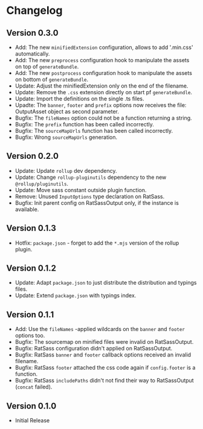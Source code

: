 Changelog
=========

Version 0.3.0
-------------
-   Add: The new `minifiedExtension` configuration, allows to add '.min.css' automatically.
-   Add: The new `preprocess` configuration hook to manipulate the assets on top of `generateBundle`.
-   Add: The new `postprocess` configuration hook to manipulate the assets on bottom of `generateBundle`.
-   Update: Adjust the minifiedExtension only on the end of the filename.
-   Update: Remove the `.css` extension directly on start pf `generateBundle`.
-   Update: Import the definitions on the single .ts files.
-   Upadte: The `banner`, `footer` and `prefix` options now receives the file: OutputAsset object as second parameter.
-   Bugfix: The `fileNames` option could not be a function returning a string.
-   Bugfix: The `prefix` function has been called incorrectly.
-   Bugfix: The `sourceMapUrls` function has been called incorrectly.
-   Bugfix: Wrong `sourceMapUrls` generation.

Version 0.2.0
-------------
-   Update: Update `rollup` dev dependency.
-   Update: Change `rollup-pluginutils` dependency to the new `@rollup/pluginutils`.
-   Update: Move sass constant outside plugin function.
-   Remove: Unused `InputOptions` type declaration on RatSass.
-   Bugfix: Init parent config on RatSassOutput only, if the instance is available.

Version 0.1.3
-------------
-   Hotfix: `package.json` - forget to add the `*.mjs` version of the rollup plugin.

Version 0.1.2
-------------
-   Update: Adapt `package.json` to just distribute the distribution and typings files.
-   Update: Extend `package.json` with typings index.

Version 0.1.1
-------------
-   Add: Use the `fileNames` -applied wildcards on the `banner` and `footer` options too.
-   Bugfix: The sourcemap on minified files were invalid on RatSassOutput.
-   Bugfix: RatSass configuration didn't applied on RatSassOutput.
-   Bugfix: RatSass `banner` and `footer` callback options received an invalid filename.
-   Bugfix: RatSass `footer` attached the css code again if `config.footer` is a function. 
-   Bugfix: RatSass `includePaths` didn't not find their way to RatSassOutput (`concat` failed).

Version 0.1.0
-------------
-   Initial Release
